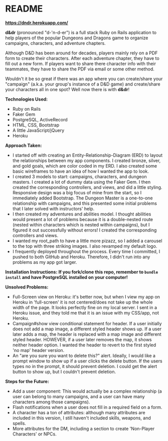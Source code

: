 # README

**https://dndr.herokuapp.com/**

**d&dr** (pronounced "d-'n-d-er") is a full stack Ruby on Rails application to help players of the popular Dungeons and Dragons game to organize campaigns, characters, and adventure chapters.

Although D&D has been around for decades, players mainly rely on a PDF form to create their characters. After each adventure chapter, they have to fill out a new form. If players want to share there character info with their teammates, they have to share the PDF via email or some other method.

Wouldn't it be so great if there was an app where you can create/share your "campaign" (a.k.a. your group's instance of a D&D game) and create/share your characters all in one spot? Well now there is with **d&dr**!

**Technologies Used:**
* Ruby on Rails
* Faker Gem
* PostgreSQL, ActiveRecord
* HTML, CSS, Bootstrap
* A little JavaScript/jQuery
* Heroku

**Approach Taken:**
* I started off with creating an Entity-Relationship-Diagram (ERD) to layout the relationships between my app components. I created bronze, silver, and gold goals, which are color coded in my ERD. I also created some basic wireframes to have an idea of how I wanted the app to look.
* I created 3 models to start: campaigns, characters, and dungeon masters. I created a lot of dummy data using the Faker Gem. I then created the corresponding controllers, and views, and did a little styling. Responsive design was a big focus of mine from the start, so I immediately added Bootstrap. The Dungeon Master is a one-to-one relationship with campaigns, and this presented some initial problems that I later solved with instructors' help.
* I then created my adventures and abilities model. I thought abilities would present a lot of problems because it is a double-nested route (nested within characters which is nested within campaigns), but I figured it out successfully without errors! I created the corresponding controllers and views.
* I wanted my root_path to have a little more pizazz, so I added a carousel to the top with three striking images. I also revamped my default logo.
* I frequently deployed throughout the process. Every time I committed, I pushed to both GitHub and Heroku. Therefore, I didn't run into any problems as my app got larger.

**Installation Instructions:**
**If you fork/clone this repo, remember to `bundle install` and have PostgreSQL installed on your computer!**

**Unsolved Problems:**
* Full-Screen view on Heroku: it's better now, but when I view my app on Heroku in 'full-screen' it is not centered/does not take up the whole width of the page. It looks perfectly fine on my local server. I sent in a Heroku issue, and they told me that it is an issue with my CSS/app, not Heroku.
* Campaign#show view conditional statement for header. If a user initially does not add a map image, a different styled header shows up. If a user later adds a map, the header is replaced with a map image and different styled header. HOWEVER, if a user later removes the map, it shows neither header option. I wanted the header to revert to the first styled 'no map' header version.
* An "are you sure you want to delete this?" alert. Ideally, I would like a prompt window to show up if a user clicks the delete button. If the users types no in the prompt, it should prevent deletion. I could get the alert button to show up, but I couldn't prevent deletion.

**Steps for the Future:**
* Add a user component: This would actually be a complex relationship (a user can belong to many campaigns, and a user can have many characters among those campaigns).
* Flash notifications when a user does not fill in a required field on a form.
* A character has a ton of attributes: although many attributes are included in this version, I still haven't included skills, weapons, and spells.
* More attributes for the DM, including a section to create 'Non-Player Characters' or NPCs.
